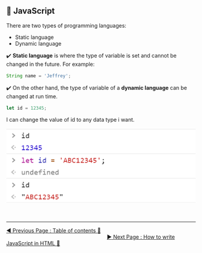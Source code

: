 ## :triangular_flag_on_post: JavaScript

There are two types of programming languages:

- Static language
- Dynamic language

:heavy_check_mark: **Static language** is where the type of variable is set and cannot be changed in the future. For example:

```javascript
String name = 'Jeffrey';
```

:heavy_check_mark: On the other hand, the type of variable of a **dynamic language** can be changed at run time.

```javascript
let id = 12345;
```

I can change the value of id to any data type i want.

![](.gitbook/assets/image%20%2814%29.png)
<br><br><br>
<hr>

[:arrow_backward: Previous Page : Table of contents :memo:](README.md)  &nbsp;&nbsp;&nbsp;&nbsp;&nbsp;&nbsp;&nbsp;&nbsp;&nbsp;&nbsp;&nbsp;&nbsp;&nbsp;&nbsp;&nbsp;&nbsp;&nbsp;&nbsp;&nbsp;&nbsp;&nbsp;&nbsp;&nbsp;&nbsp;&nbsp;&nbsp;&nbsp;&nbsp;&nbsp;&nbsp;&nbsp;&nbsp;&nbsp;&nbsp;&nbsp;&nbsp;&nbsp;&nbsp;&nbsp;&nbsp;&nbsp;&nbsp;&nbsp;&nbsp;&nbsp;&nbsp;&nbsp;&nbsp;&nbsp;&nbsp;&nbsp;&nbsp;&nbsp;&nbsp;&nbsp;&nbsp;&nbsp;&nbsp;&nbsp;&nbsp;&nbsp;&nbsp;&nbsp;&nbsp;&nbsp;&nbsp;&nbsp;    [:arrow_forward: Next Page : How to write JavaScript in HTML :triangular_flag_on_post:](how-to-write-javascript-in-html.md)

